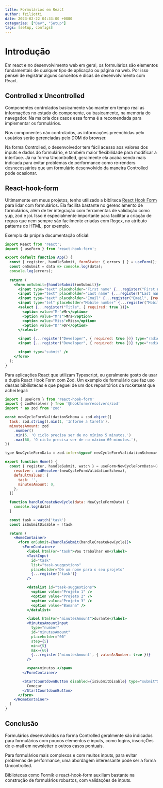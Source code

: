 ```yaml
---
title: Formulários em React
author: fziliotti
date: 2023-02-22 04:33:00 +0800
categorias: ["Dev", "Setup"]
tags: [setup, configs]
---
```


# Introdução

Em react e no desenvolvimento web em geral, os formulários são elementos fundamentais de qualquer tipo de aplicação ou página na web. Por isso pensei de registrar alguns conceitos e dicas de desenvolvimento com React.


## Controlled x Uncontrolled

Componentes controlados basicamente vão manter em tempo real as informações no estado do componente, ou basicamente, na memória do navegador. Na maioria dos casos essa forma é a recomendada para implementar os formulários.

Nos componentes não controlados, as informações preenchidas pelo usuários serão gerenciadas pelo DOM do browser.

Na forma Controlled, o desenvolvedor tem fácil acesso aos valores dos inputs e dados do formulário, e também maior flexibilidade para modificar a interface. Já na forma Uncontrolled, geralmente ela acaba sendo mais indicada para evitar problemas de performance como re-renders desnecessários que um formulário desenvolvido da maneira Controlled pode ocasionar.


## React-hook-form

Ultimamente em meus projetos, tenho utilizado a bibliteca [React Hook Form](https://react-hook-form.com/) para lidar com formulários. Ela facilita bastante no gerenciamento de formulários, além de ter integração com ferramentas de validação como yup, zod e joi. Isso é especialmente importante para facilitar a criação de regras que nem sempre são facilmente criadas com Regex, no atributo patterns do HTML, por exemplo.


Exemplo da própria documentação oficial:

```jsx
import React from 'react';
import { useForm } from 'react-hook-form';

export default function App() {
  const { register, handleSubmit, formState: { errors } } = useForm();
  const onSubmit = data => console.log(data);
  console.log(errors);
  
  return (
    <form onSubmit={handleSubmit(onSubmit)}>
      <input type="text" placeholder="First name" {...register("First name", {required: true, maxLength: 80})} />
      <input type="text" placeholder="Last name" {...register("Last name", {required: true, maxLength: 100})} />
      <input type="text" placeholder="Email" {...register("Email", {required: true, pattern: /^\S+@\S+$/i})} />
      <input type="tel" placeholder="Mobile number" {...register("Mobile number", {required: true, minLength: 6, maxLength: 12})} />
      <select {...register("Title", { required: true })}>
        <option value="Mr">Mr</option>
        <option value="Mrs">Mrs</option>
        <option value="Miss">Miss</option>
        <option value="Dr">Dr</option>
      </select>

      <input {...register("Developer", { required: true })} type="radio" value="Yes" />
      <input {...register("Developer", { required: true })} type="radio" value="No" />

      <input type="submit" />
    </form>
  );
}
```

Para aplicações React que utilizam Typescript, eu geralmente gosto de usar a dupla React Hook Form com Zod. Um exemplo de formulário que faz uso dessas bibiliotecas e que peguei de um dos repositórios da rocketseat que achei legal:


```jsx
import { useForm } from 'react-hook-form'
import { zodResolver } from '@hookform/resolvers/zod'
import * as zod from 'zod'

const newCycleFormValidationSchema = zod.object({
  task: zod.string().min(1, 'Informe a tarefa'),
  minutesAmount: zod
    .number()
    .min(5, 'O ciclo precisa ser de no mínimo 5 minutos.')
    .max(60, 'O ciclo precisa ser de no máximo 60 minutos.'),
})

type NewCycleFormData = zod.infer<typeof newCycleFormValidationSchema>

export function Home() {
  const { register, handleSubmit, watch } = useForm<NewCycleFormData>({
    resolver: zodResolver(newCycleFormValidationSchema),
    defaultValues: {
      task: '',
      minutesAmount: 0,
    },
  })

  function handleCreateNewCycle(data: NewCycleFormData) {
    console.log(data)
  }

  const task = watch('task')
  const isSubmitDisable = !task

  return (
    <HomeContainer>
      <form onSubmit={handleSubmit(handleCreateNewCycle)}>
        <FormContainer>
          <label htmlFor="task">Vou trabalhar em</label>
          <TaskInput
            id="task"
            list="task-suggestions"
            placeholder="Dê um nome para o seu projeto"
            {...register('task')}
          />

          <datalist id="task-suggestions">
            <option value="Projeto 1" />
            <option value="Projeto 2" />
            <option value="Projeto 3" />
            <option value="Banana" />
          </datalist>

          <label htmlFor="minutesAmount">durante</label>
          <MinutesAmountInput
            type="number"
            id="minutesAmount"
            placeholder="00"
            step={5}
            min={5}
            max={60}
            {...register('minutesAmount', { valueAsNumber: true })}
          />

          <span>minutos.</span>
        </FormContainer>

        <StartCountdownButton disabled={isSubmitDisable} type="submit">
          Começar
        </StartCountdownButton>
      </form>
    </HomeContainer>
  )
}
```


## Conclusão

Formulários desenvolvidos na forma Controlled geralmente são indicados para formulários com poucos elementos e inputs, como logins, inscriçÕes de e-mail em newsletter e outros casos pontuais.

Para formulários mais complexos e com muitos inputs, para evitar problemas de performance, uma abordagem interessante pode ser a forma Uncontrolled.

Bibliotecas como Formik e react-hook-form auxiliam bastante na construção de formulários robustos, com validações de inputs.
